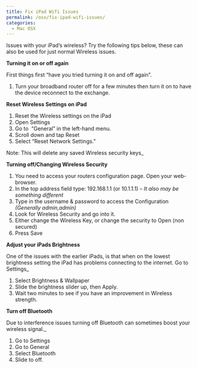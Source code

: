 ```yaml
---
title: Fix iPad Wifi Issues
permalink: /osx/fix-ipad-wifi-issues/
categories:
  - Mac OSX
---
```

Issues with your iPad&#8217;s wireless? Try the following tips below, these can also be used for just normal Wireless issues.

**Turning it on or off again**

First things first &#8220;have you tried turning it on and off again&#8221;.

  1. Turn your broadband router off for a few minutes then turn it on to have the device reconnect to the exchange.

**Reset Wireless Settings on iPad**

  1. Reset the Wireless settings on the iPad
  2. Open Settings
  3. Go to  “General” in the left-hand menu.
  4. Scroll down and tap Reset
  5. Select “Reset Network Settings.”

Note: This will delete any saved Wireless security keys_

**Turning off/Changing Wireless Security**

  1. You need to access your routers configuration page. Open your web-browser.
  2. In the top address field type: 192.168.1.1 (or 10.1.1.1) &#8211; _It also may be something different_
  3. Type in the username & password to access the Configuration _(Generally admin,admin)_
  4. Look for Wireless Security and go into it.
  5. Either change the Wireless Key, or change the security to Open (non secured)
  6. Press Save

**Adjust your iPads Brightness**

One of the issues with the earlier iPads, is that when on the lowest brightness setting the iPad has problems connecting to the internet. Go to Settings_

  1. Select Brightness & Wallpaper
  2. Slide the brightness slider up, then Apply.
  3. Wait two minutes to see if you have an improvement in Wireless strength.

**Turn off Bluetooth**

Due to interference issues turning off Bluetooth can sometimes boost your wireless signal._

  1. Go to Settings
  2. Go to General
  3. Select Bluetooth
  4. Slide to off.
